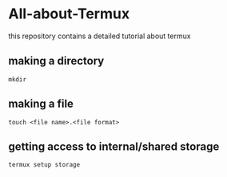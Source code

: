 # All-about-Termux
this repository contains a detailed tutorial about termux

## making a directory
`mkdir`

## making a file
`touch <file name>.<file format>`

## getting access to internal/shared storage
`termux setup storage`
